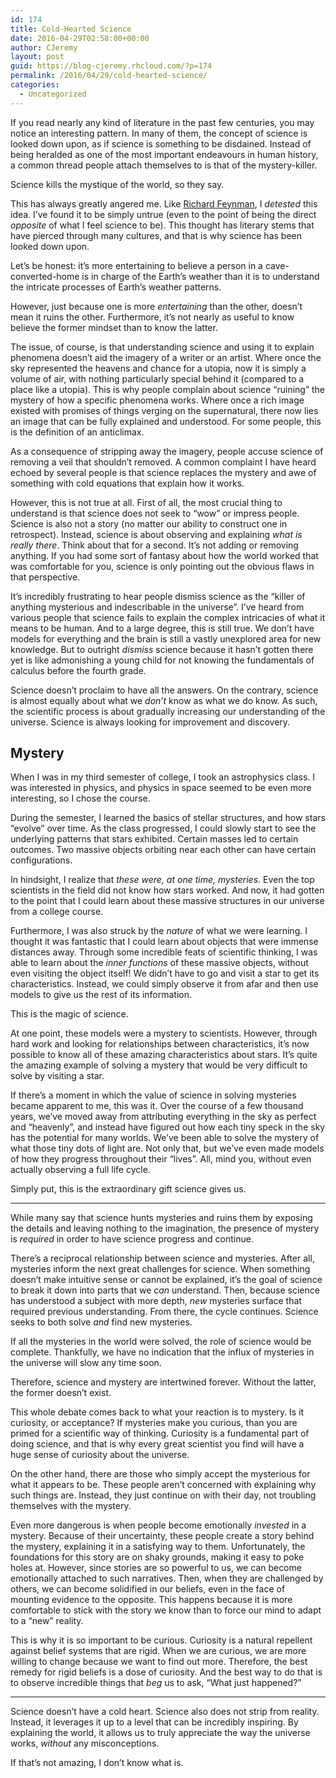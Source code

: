 ```yaml
---
id: 174
title: Cold-Hearted Science
date: 2016-04-29T02:58:00+00:00
author: CJeremy
layout: post
guid: https://blog-cjeremy.rhcloud.com/?p=174
permalink: /2016/04/29/cold-hearted-science/
categories:
  - Uncategorized
---
```

If you read nearly any kind of literature in the past few centuries, you may notice an interesting pattern. In many of them, the concept of science is looked down upon, as if science is something to be disdained. Instead of being heralded as one of the most important endeavours in human history, a common thread people attach themselves to is that of the mystery-killer.

Science kills the mystique of the world, so they say.

This has always greatly angered me. Like [Richard Feynman](https://www.brainpickings.org/2013/01/01/ode-to-a-flower-richard-feynman/?utm_content=buffer2fc27&utm_medium=social&utm_source=twitter.com&utm_campaign=buffer), I _detested_ this idea. I&#8217;ve found it to be simply untrue (even to the point of being the direct _opposite_ of what I feel science to be). This thought has literary stems that have pierced through many cultures, and that is why science has been looked down upon.

Let&#8217;s be honest: it&#8217;s more entertaining to believe a person in a cave-converted-home is in charge of the Earth&#8217;s weather than it is to understand the intricate processes of Earth&#8217;s weather patterns.

However, just because one is more _entertaining_ than the other, doesn&#8217;t mean it ruins the other. Furthermore, it&#8217;s not nearly as useful to know believe the former mindset than to know the latter.

The issue, of course, is that understanding science and using it to explain phenomena doesn&#8217;t aid the imagery of a writer or an artist. Where once the sky represented the heavens and chance for a utopia, now it is simply a volume of air, with nothing particularly special behind it (compared to a place like a utopia). This is why people complain about science &#8220;ruining&#8221; the mystery of how a specific phenomena works. Where once a rich image existed with promises of things verging on the supernatural, there now lies an image that can be fully explained and understood. For some people, this is the definition of an anticlimax.

As a consequence of stripping away the imagery, people accuse science of removing a veil that shouldn&#8217;t removed. A common complaint I have heard echoed by several people is that science replaces the mystery and awe of something with cold equations that explain how it works.

However, this is not true at all. First of all, the most crucial thing to understand is that science does not seek to &#8220;wow&#8221; or impress people. Science is also not a story (no matter our ability to construct one in retrospect). Instead, science is about observing and explaining _what is really there_. Think about that for a second. It&#8217;s not adding or removing anything. If you had some sort of fantasy about how the world worked that was comfortable for you, science is only pointing out the obvious flaws in that perspective.

It&#8217;s incredibly frustrating to hear people dismiss science as the &#8220;killer of anything mysterious and indescribable in the universe&#8221;. I&#8217;ve heard from various people that science fails to explain the complex intricacies of what it means to be human. And to a large degree, this is still true. We don&#8217;t have models for everything and the brain is still a vastly unexplored area for new knowledge. But to outright _dismiss_ science because it hasn&#8217;t gotten there yet is like admonishing a young child for not knowing the fundamentals of calculus before the fourth grade.

Science doesn&#8217;t proclaim to have all the answers. On the contrary, science is almost equally about what we _don&#8217;t_ know as what we do know. As such, the scientific process is about gradually increasing our understanding of the universe. Science is always looking for improvement and discovery.

## Mystery

When I was in my third semester of college, I took an astrophysics class. I was interested in physics, and physics in space seemed to be even more interesting, so I chose the course.

During the semester, I learned the basics of stellar structures, and how stars &#8220;evolve&#8221; over time. As the class progressed, I could slowly start to see the underlying patterns that stars exhibited. Certain masses led to certain outcomes. Two massive objects orbiting near each other can have certain configurations.

In hindsight, I realize that _these were, at one time, mysteries_. Even the top scientists in the field did not know how stars worked. And now, it had gotten to the point that I could learn about these massive structures in our universe from a college course.

Furthermore, I was also struck by the _nature_ of what we were learning. I thought it was fantastic that I could learn about objects that were immense distances away. Through some incredible feats of scientific thinking, I was able to learn about the _inner functions_ of these massive objects, without even visiting the object itself! We didn&#8217;t have to go and visit a star to get its characteristics. Instead, we could simply observe it from afar and then use models to give us the rest of its information.

This is the magic of science.

At one point, these models were a mystery to scientists. However, through hard work and looking for relationships between characteristics, it&#8217;s now possible to know all of these amazing characteristics about stars. It&#8217;s quite the amazing example of solving a mystery that would be very difficult to solve by visiting a star.

If there&#8217;s a moment in which the value of science in solving mysteries became apparent to me, this was it. Over the course of a few thousand years, we&#8217;ve moved away from attributing everything in the sky as perfect and &#8220;heavenly&#8221;, and instead have figured out how each tiny speck in the sky has the potential for many worlds. We&#8217;ve been able to solve the mystery of what those tiny dots of light are. Not only that, but we&#8217;ve even made models of how they progress throughout their &#8220;lives&#8221;. All, mind you, without even actually observing a full life cycle.

Simply put, this is the extraordinary gift science gives us.

* * *

While many say that science hunts mysteries and ruins them by exposing the details and leaving nothing to the imagination, the presence of mystery is _required_ in order to have science progress and continue.

There&#8217;s a reciprocal relationship between science and mysteries. After all, mysteries inform the next great challenges for science. When something doesn&#8217;t make intuitive sense or cannot be explained, it&#8217;s the goal of science to break it down into parts that we _can_ understand. Then, because science has understood a subject with more depth, _new_ mysteries surface that required previous understanding. From there, the cycle continues. Science seeks to both solve _and_ find new mysteries.

If all the mysteries in the world were solved, the role of science would be complete. Thankfully, we have no indication that the influx of mysteries in the universe will slow any time soon.

Therefore, science and mystery are intertwined forever. Without the latter, the former doesn&#8217;t exist.

This whole debate comes back to what your reaction is to mystery. Is it curiosity, or acceptance? If mysteries make you curious, than you are primed for a scientific way of thinking. Curiosity is a fundamental part of doing science, and that is why every great scientist you find will have a huge sense of curiosity about the universe.

On the other hand, there are those who simply accept the mysterious for what it appears to be. These people aren&#8217;t concerned with explaining why such things are. Instead, they just continue on with their day, not troubling themselves with the mystery.

Even more dangerous is when people become emotionally _invested_ in a mystery. Because of their uncertainty, these people create a story behind the mystery, explaining it in a satisfying way to them. Unfortunately, the foundations for this story are on shaky grounds, making it easy to poke holes at. However, since stories are so powerful to us, we can become emotionally attached to such narratives. Then, when they are challenged by others, we can become solidified in our beliefs, even in the face of mounting evidence to the opposite. This happens because it is more comfortable to stick with the story we know than to force our mind to adapt to a &#8220;new&#8221; reality.

This is why it is so important to be curious. Curiosity is a natural repellent against belief systems that are rigid. When we are curious, we are more willing to change because we want to find out more. Therefore, the best remedy for rigid beliefs is a dose of curiosity. And the best way to do that is to observe incredible things that _beg_ us to ask, &#8220;What just happened?&#8221;

* * *

Science doesn&#8217;t have a cold heart. Science also does not strip from reality. Instead, it leverages it up to a level that can be incredibly inspiring. By explaining the world, it allows us to truly appreciate the way the universe works, _without_ any misconceptions.

If that&#8217;s not amazing, I don&#8217;t know what is.